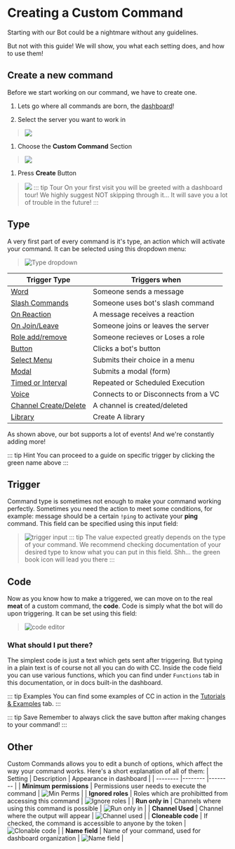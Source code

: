 # Creating a Custom Command

Starting with our Bot could be a nightmare without any guidelines. 

But not with this guide! We will show, you what each setting does, and how to use them!


## Create a new command
Before we start working on our command, we have to create one.

1. Lets go where all commands are born, the [dashboard](https://ccommandbot.com/dashboard)!

2. Select the server you want to work in
> ![](https://i.imgur.com/2AlwSPW.png)

1. Choose the **Custom Command** Section
> ![](https://i.imgur.com/TAZ2qrh.png)

1. Press **Create** Button
> ![](https://i.imgur.com/VFsbL20.png)
::: tip Tour
On your first visit you will be greeted with a dashboard tour!
We highly suggest NOT skipping through it... It will save you a lot of trouble in the future!
:::

<!-- 
::: tip Templates
* Templates are existing commands, which you can import and setup directly (no bot knowledge needed)
* "You don't have to reinvent the wheel"
* You can even use templates to improve your knowledge of the bot and to learn new things!
* Click [here](../Guide/4.template.md) for more info

::: -->

## Type
A very first part of every command is it's type, an action which will activate your command.
It can be selected using this dropdown menu:
> ![Type dropdown](https://cdn.discordapp.com/attachments/957286111250624552/1096882428422918164/image.png)

| Trigger Type | Triggers when|
| --------                                      | -------- |
| [Word](../Trigger/word.md)                    | Someone sends a message|
| [Slash Commands](../Trigger/slash.md)         | Someone uses bot's slash command|
| [On Reaction](../Trigger/reaction.md)         | A message receives a reaction|
| [On Join/Leave](../Trigger/joinorleave.md)    | Someone joins or leaves the server| 
| [Role add/remove](../Trigger/roleaddremove.md)| Someone recieves or Loses a role|
| [Button](../Trigger/button.md)                | Clicks a bot's button|
| [Select Menu](../Trigger/menu.md)           | Submits their choice in a menu|
| [Modal](../Trigger/modal.md)| Submits a modal (form)|
| [Timed or Interval](../Trigger/time.md)       | Repeated or Scheduled Execution|
| [Voice](../Trigger/voicecondecon.md)          | Connects to or Disconnects from a VC|
| [Channel Create/Delete](../Trigger/channel.md)| A channel is created/deleted|
| [Library](../Trigger/library.md)| Create A library|

As shown above, our bot supports a lot of events! And we're constantly adding more!

::: tip Hint
You can proceed to a guide on specific trigger by clicking the green name above
:::

## Trigger
Command type is sometimes not enough to make your command working perfectly. 
Sometimes you need the action to meet some conditions, for example: message should be a certain `!ping` to activate your **ping** command.
This field can be specified using this input field:
> ![trigger input](https://cdn.discordapp.com/attachments/957286111250624552/1096884667686326302/image.png)
::: tip
The value expected greatly depends on the type of your command. We recommend checking documentation of your desired type to know what you can put in this field. 
> Shh... the green book icon will lead you there
:::


## Code
Now as you know how to make a triggered, we can move on to the real **meat** of a custom command, the **code**.
Code is simply what the bot will do upon triggering.
It can be set using this field:
> ![code editor](https://cdn.discordapp.com/attachments/957286111250624552/1096900826791944304/image.png)

### What should I put there?
The simplest code is just a text which gets sent after triggering.
But typing in a plain text is of course not all you can do with CC.
Inside the code field you can use various functions, which you can find under `Functions` tab in this documentation, or in docs built-in the dashboard.

::: tip Examples
You can find some examples of CC in action in the [Tutorials & Examples](../Tutorials/1.ping.md) tab.
:::

::: tip Save
Remember to always click the save button after making changes to your command!
:::

## Other
Custom Commands allows you to edit a bunch of options, which affect the way your command works. 
Here's a short explanation of all of them:
| Setting                   | Description                                                  | Appearance in dashboard |
| --------                  |--------                                                      |--------                 |
| **Minimum permissions**   | Permissions user needs to execute the command                | ![Min Perms](https://cdn.discordapp.com/attachments/957286111250624552/1096905113366433792/image.png) |
| **Ignored roles**         | Roles which are prohibitted from accessing this command      | ![Ignore roles](https://cdn.discordapp.com/attachments/957286111250624552/1096905153275244647/image.png) |
| **Run only in**           | Channels where using this command is possible                | ![Run only in](https://cdn.discordapp.com/attachments/957286111250624552/1096905184166289578/image.png) |
| **Channel Used**          | Channel where the output will appear                         | ![Channel used](https://cdn.discordapp.com/attachments/957286111250624552/1096905230957944933/image.png) |
| **Cloneable code**        | If checked, the command is accessible to anyone by the token | ![Clonable code](https://cdn.discordapp.com/attachments/957286111250624552/1096907554996633600/image.png) |
| **Name field**            | Name of your command, used for dashboard organization        | ![Name field](https://cdn.discordapp.com/attachments/957286111250624552/1096908409938387024/image.png) |


